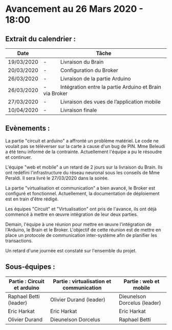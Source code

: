 # Avancement au 26 Mars 2020 - 18:00



## Extrait du calendrier :

| Date       | Tâche                                                               |
|------------|---------------------------------------------------------------------|
| 19/03/2020 | \-          Livraison du Brain                                      |
| 20/03/2020 | \-          Configuration du Broker                                 |
| 26/03/2020 | \-          Livraison de la partie Arduino                          |
| 26/03/2020 | \-          Intégration entre la partie Arduino et Brain via Broker |
| 27/03/2020 | \-          Livraison des vues de l’application mobile              |
| 10/04/2020 | \-          Livraison finale                                        |

## Evènements :

La partie "circuit et arduino" a affronté un problème matériel. Le code ne voulait pas se téléverser sur la carte à cause d'un bug de PIN. Mme Beleudi a été tenu informé de la contrainte. Actuellement l'équipe a pu le résoudre et continuer.

L'équipe "web et mobile" a un retard de 2 jours sur la livraison du Brain. Ils ont redéfini l'infrastructure du réseau neuronal sous les conseils de Mme Peraldi. Il sera livré le 27/03/2020 dans la soirée.

La partie "virtualisation et communication" a bien avancé, le Broker est configuré et fonctionnel. Actuellement, la documentation de déploiement est en train d'être rédigé.

Les équipes "Circuit" et "Virtualisation" ont pris de l'avance, ils ont déjà commencé à mettre en œuvre intégration de leur deux parties.

Demain, l'équipe à une réunion pour mettre en œuvre l'intégration de l'Arduino, le Brain et le Broker. L'objectif de cette réunion est de mettre en place un protocole de communication inter-système afin de planifier les transactions.

Un retard d'une journée est constaté sur l'ensemble du projet.



## Sous-équipes :

| Partie : Circuit et arduino | Partie : virtualisation et communication | Partie : web et mobile         |
|-----------------------------|------------------------------------------|--------------------------------|
| Raphael Betti \(leader\)    | Olivier Durand \(leader\)                | Dieunelson Dorcelus \(leader\) |
| Eric Harkat                 | Eric Harkat                              | Eric Harkat                    |
| Olivier Durand              | Dieunelson Dorcelus                      | Raphael Betti                  |